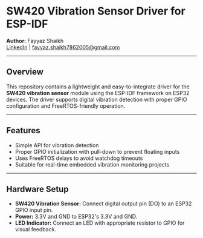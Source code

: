 # SW420 Vibration Sensor Driver for ESP-IDF

**Author:** Fayyaz Shaikh  
[LinkedIn](https://www.linkedin.com/in/fayyaz-shaikh-7646312a3/) | fayyaz.shaikh7862005@gmail.com

---

## Overview

This repository contains a lightweight and easy-to-integrate driver for the **SW420 vibration sensor** module using the ESP-IDF framework on ESP32 devices. The driver supports digital vibration detection with proper GPIO configuration and FreeRTOS-friendly operation.

---

## Features

- Simple API for vibration detection  
- Proper GPIO initialization with pull-down to prevent floating inputs  
- Uses FreeRTOS delays to avoid watchdog timeouts  
- Suitable for real-time embedded vibration monitoring projects

---

## Hardware Setup

- **SW420 Vibration Sensor:** Connect digital output pin (DO) to an ESP32 GPIO input pin.  
- **Power:** 3.3V and GND to ESP32's 3.3V and GND.  
- **LED Indicator:** Connect an LED with appropriate resistor to GPIO for visual feedback.
